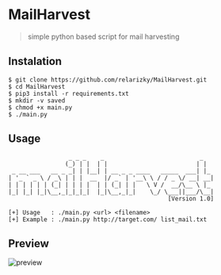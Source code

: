 # MailHarvest

> simple python based script for mail harvesting

## Instalation

```
$ git clone https://github.com/relarizky/MailHarvest.git
$ cd MailHarvest
$ pip3 install -r requirements.txt
$ mkdir -v saved
$ chmod +x main.py
$ ./main.py
```

## Usage
```
                 _ _ _    _                           _   
                (_) | |  | |                         | |  
 _ __ ___   __ _ _| | |__| | __ _ _ ____   _____  ___| |_ 
| '_ ` _ \ / _\ | | |  __  |/ _` | '__\ \ / / _ \/ __| __|
| | | | | | (_| | | | |  | | (_| | |   \ V /  __/\__ \ |_ 
|_| |_| |_|\__,_|_|_|_|  |_|\__,_|_|    \_/ \___||___/\__|
                                             [Version 1.0]

[+] Usage	: ./main.py <url> <filename>
[+] Example	: ./main.py http://target.com/ list_mail.txt
```


## Preview

![preview](https://asciinema.org/a/x9hPl7H4X7r2tbGDoJmpay252)


